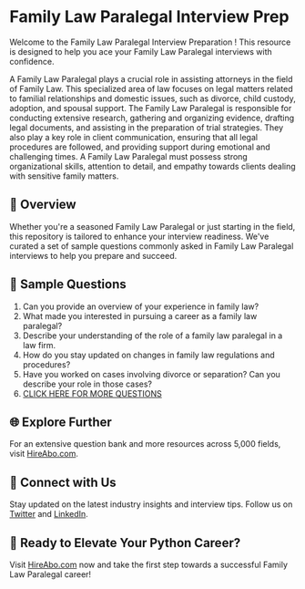 # Family Law Paralegal Interview Prep

Welcome to the Family Law Paralegal Interview Preparation ! This resource is designed to help you ace your Family Law Paralegal interviews with confidence.

A Family Law Paralegal plays a crucial role in assisting attorneys in the field of Family Law. This specialized area of law focuses on legal matters related to familial relationships and domestic issues, such as divorce, child custody, adoption, and spousal support. The Family Law Paralegal is responsible for conducting extensive research, gathering and organizing evidence, drafting legal documents, and assisting in the preparation of trial strategies. They also play a key role in client communication, ensuring that all legal procedures are followed, and providing support during emotional and challenging times. A Family Law Paralegal must possess strong organizational skills, attention to detail, and empathy towards clients dealing with sensitive family matters.

## 🚀 Overview

Whether you're a seasoned Family Law Paralegal or just starting in the field, this repository is tailored to enhance your interview readiness. We've curated a set of sample questions commonly asked in Family Law Paralegal interviews to help you prepare and succeed.

## 📝 Sample Questions

1. Can you provide an overview of your experience in family law?
2. What made you interested in pursuing a career as a family law paralegal?
3. Describe your understanding of the role of a family law paralegal in a law firm.
4. How do you stay updated on changes in family law regulations and procedures?
5. Have you worked on cases involving divorce or separation? Can you describe your role in those cases?
6. [CLICK HERE FOR MORE QUESTIONS](https://hireabo.com/job/9_0_33/Family%20Law%20Paralegal)

## 🌐 Explore Further

For an extensive question bank and more resources across 5,000 fields, visit [HireAbo.com](https://www.hireabo.com).

## 📱 Connect with Us

Stay updated on the latest industry insights and interview tips. Follow us on [Twitter](https://twitter.com/hireabo) and [LinkedIn](https://www.linkedin.com/in/hire-abo-3609972a8/).

## 🚀 Ready to Elevate Your Python Career?

Visit [HireAbo.com](https://www.hireabo.com) now and take the first step towards a successful Family Law Paralegal career!
